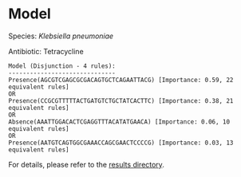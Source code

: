 
# Model

Species: *Klebsiella pneumoniae*

Antibiotic: Tetracycline

```
Model (Disjunction - 4 rules):
------------------------------
Presence(AGCGTCGAGCGCGACAGTGCTCAGAATTACG) [Importance: 0.59, 22 equivalent rules]
OR
Presence(CCGCGTTTTTACTGATGTCTGCTATCACTTC) [Importance: 0.38, 21 equivalent rules]
OR
Absence(AAATTGGACACTCGAGGTTTACATATGAACA) [Importance: 0.06, 10 equivalent rules]
OR
Presence(AATGTCAGTGGCGAAACCAGCGAACTCCCCG) [Importance: 0.03, 13 equivalent rules]

```

For details, please refer to the [results directory](../../../../../results/scm_b/klebsiella%20pneumoniae/tetracycline/repeat_5/).

